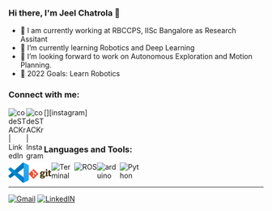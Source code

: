### Hi there, I'm Jeel Chatrola 👋

- 🔭 I am currently working at RBCCPS, IISc Bangalore as Research Assitant
- 🌱 I’m currently learning Robotics and Deep Learning
- 👯 I’m looking forward to work on Autonomous Exploration and Motion Planning.
- 🥅 2022 Goals: Learn Robotics

### Connect with me:
[<img align="left" alt="codeSTACKr | LinkedIn" width="35px" src="https://cdn.jsdelivr.net/npm/simple-icons@v3/icons/linkedin.svg" />][linkedin]
[<img align="left" alt="codeSTACKr | Instagram" width="35px" src="https://cdn.jsdelivr.net/npm/simple-icons@v3/icons/instagram.svg" />][instagram]

<br />


### Languages and Tools:

[<img align="left" alt="Visual Studio Code" width="40px" src="https://raw.githubusercontent.com/github/explore/80688e429a7d4ef2fca1e82350fe8e3517d3494d/topics/visual-studio-code/visual-studio-code.png" />][vs-code]

[<img align="left" alt="Git" width="45px" src="https://raw.githubusercontent.com/github/explore/80688e429a7d4ef2fca1e82350fe8e3517d3494d/topics/git/git.png" />][Github]
[<img align="left" alt="Terminal" width="45px" src="https://cdn.jsdelivr.net/npm/simple-icons@3.13.0/icons/gnubash.svg" />][bash]
[<img align="left" alt="ROS" width="45px" src="https://d2908q01vomqb2.cloudfront.net/ca3512f4dfa95a03169c5a670a4c91a19b3077b4/2018/11/26/ros-logo.jpg" />][ROS]
[<img align="left" alt="arduino" width="45px" src="https://cdn.jsdelivr.net/npm/simple-icons@3.13.0/icons/arduino.svg" />][arduino]
[<img align="left" alt="Python" width="40px" src="https://upload.wikimedia.org/wikipedia/commons/c/c3/Python-logo-notext.svg" />][python]
<br />
<br />

***

[![Gmail](https://img.shields.io/badge/Gmail-D14836?style=for-the-badge&logo=gmail&logoColor=white)](jeelchatrola046@gmail.com) [![LinkedIN](https://img.shields.io/badge/LinkedIn-0077B5?style=for-the-badge&logo=linkedin&logoColor=white)](https://www.linkedin.com/in/jeel-chatrola-5110141b9/)<br>

[linkedin]: https://www.linkedin.com/in/jeel-chatrola-5110141b9/
[Github]: https://github.com/JeelChatrola
[ROS]: https://www.ros.org/install/
[vs-code]: https://code.visualstudio.com/
[python]: https://www.python.org/
[arduino]: https://www.arduino.cc/
[bash]: https://en.wikipedia.org/wiki/Bash_(Unix_shell)

